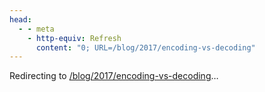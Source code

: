 ```yaml
---
head:
  - - meta
    - http-equiv: Refresh
      content: "0; URL=/blog/2017/encoding-vs-decoding"
---
```


Redirecting to <a href="/blog/2017/encoding-vs-decoding">/blog/2017/encoding-vs-decoding</a>…